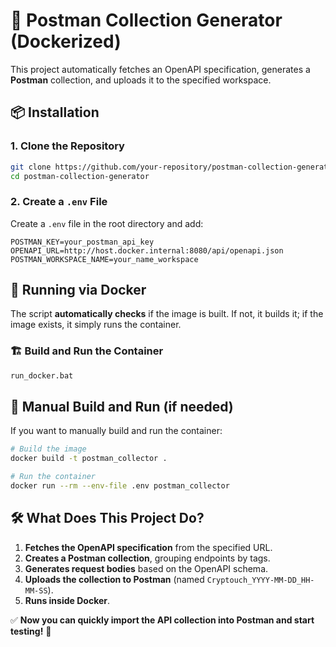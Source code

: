 # 🚀 Postman Collection Generator (Dockerized)

This project automatically fetches an OpenAPI specification, generates a **Postman** collection, and uploads it to the specified workspace.

## 📦 Installation
### 1. Clone the Repository
```sh
git clone https://github.com/your-repository/postman-collection-generator.git
cd postman-collection-generator
```

### 2. Create a `.env` File
Create a `.env` file in the root directory and add:
```
POSTMAN_KEY=your_postman_api_key
OPENAPI_URL=http://host.docker.internal:8080/api/openapi.json
POSTMAN_WORKSPACE_NAME=your_name_workspace
```

## 🚀 Running via Docker
The script **automatically checks** if the image is built. If not, it builds it; if the image exists, it simply runs the container.

### 🏗 **Build and Run the Container**
```sh
run_docker.bat
```

## 🔧 Manual Build and Run (if needed)
If you want to manually build and run the container:
```sh
# Build the image
docker build -t postman_collector .

# Run the container
docker run --rm --env-file .env postman_collector
```

## 🛠 What Does This Project Do?
1. **Fetches the OpenAPI specification** from the specified URL.
2. **Creates a Postman collection**, grouping endpoints by tags.
3. **Generates request bodies** based on the OpenAPI schema.
4. **Uploads the collection to Postman** (named `Cryptouch_YYYY-MM-DD_HH-MM-SS`).
5. **Runs inside Docker**.

✅ **Now you can quickly import the API collection into Postman and start testing!** 🚀